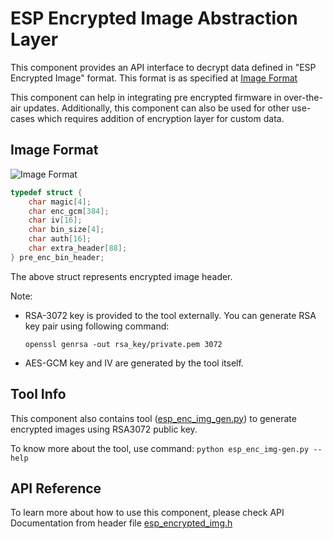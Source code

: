 # ESP Encrypted Image Abstraction Layer

This component provides an API interface to decrypt data defined in "ESP Encrypted Image" format. This format is as specified at [Image Format](#image-format)

This component can help in integrating pre encrypted firmware in over-the-air updates. Additionally, this component can also be used for other use-cases which requires addition of encryption layer for custom data.


## Image Format

![Image Format](https://raw.githubusercontent.com/espressif/idf-extra-components/master/esp_encrypted_img/image_format.png)

```c
typedef struct {
    char magic[4];
    char enc_gcm[384];
    char iv[16];
    char bin_size[4];
    char auth[16];
    char extra_header[88];
} pre_enc_bin_header;
```

The above struct represents encrypted image header.

Note:
* RSA-3072 key is provided to the tool externally. You can generate RSA key pair using following command:

    `openssl genrsa -out rsa_key/private.pem 3072`

* AES-GCM key and IV are generated by the tool itself.

## Tool Info

This component also contains tool ([esp_enc_img_gen.py](https://github.com/espressif/idf-extra-components/blob/master/esp_encrypted_img/tools/esp_enc_img_gen.py)) to generate encrypted images using RSA3072 public key.

To know more about the tool, use command:
`python esp_enc_img-gen.py --help`


## API Reference

To learn more about how to use this component, please check API Documentation from header file [esp_encrypted_img.h](https://github.com/espressif/idf-extra-components/blob/master/esp_encrypted_img/include/esp_encrypted_img.h)
